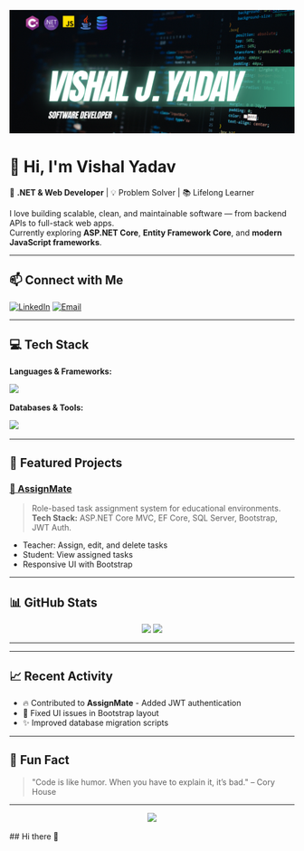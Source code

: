 <!-- Banner Image -->
<p align="center">
  <img src="https://github.com/vishalydvv03/vishalydvv03/blob/main/ProfileBanner.png" alt="Profile Banner" />
</p>

# 👋 Hi, I'm Vishal Yadav

🚀 **.NET & Web Developer** | 💡 Problem Solver | 📚 Lifelong Learner  

I love building scalable, clean, and maintainable software — from backend APIs to full-stack web apps.  
Currently exploring **ASP.NET Core**, **Entity Framework Core**, and **modern JavaScript frameworks**.

---

## 📫 Connect with Me
[![LinkedIn](https://img.shields.io/badge/LinkedIn-0077B5?style=flat&logo=linkedin&logoColor=white)](https://linkedin.com/in/vishal-yadavv)
[![Email](https://img.shields.io/badge/Email-Contact%20Me-red?style=flat&logo=gmail&logoColor=white)](mailto:vishaljyadav576@gmail.com)


---

## 💻 Tech Stack

**Languages & Frameworks:**
<p>
  <img src="https://skillicons.dev/icons?i=cs,dotnet,js,bootstrap,html,css,java" />
</p>

**Databases & Tools:**
<p>
  <img src="https://skillicons.dev/icons?i=mssql,git,github,postman,visualstudio,vscode" />
</p>

---

## 🚀 Featured Projects

### [📌 AssignMate](https://github.com/vishalydvv03/AssignMate)
> Role-based task assignment system for educational environments.  
> **Tech Stack:** ASP.NET Core MVC, EF Core, SQL Server, Bootstrap, JWT Auth.  
- Teacher: Assign, edit, and delete tasks  
- Student: View assigned tasks  
- Responsive UI with Bootstrap  

---

## 📊 GitHub Stats

<p align="center">
  <img src="https://github-readme-stats.vercel.app/api?username=vishalydvv03&show_icons=true&theme=radical" height="150" />
  <img src="https://github-readme-stats.vercel.app/api/top-langs/?username=vishalydvv03&layout=compact&theme=radical" height="150" />
</p>

---

---

## 📈 Recent Activity
<!-- This section can be automated with GitHub Actions -->
- 🔥 Contributed to **AssignMate** - Added JWT authentication
- 🐛 Fixed UI issues in Bootstrap layout
- ✨ Improved database migration scripts

---

## 📜 Fun Fact
> "Code is like humor. When you have to explain it, it’s bad." – Cory House

---

<p align="center">
  <img src="https://img.shields.io/badge/Last%20Updated-{{DATE}}-brightgreen" />
</p>
## Hi there 👋

<!--
**vishalydvv03/vishalydvv03** is a ✨ _special_ ✨ repository because its `README.md` (this file) appears on your GitHub profile.

Here are some ideas to get you started:

- 🔭 I’m currently working on ...
- 🌱 I’m currently learning ...
- 👯 I’m looking to collaborate on ...
- 🤔 I’m looking for help with ...
- 💬 Ask me about ...
- 📫 How to reach me: ...
- 😄 Pronouns: ...
- ⚡ Fun fact: ...
-->
